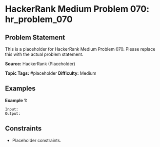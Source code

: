 # HackerRank Medium Problem 070: hr_problem_070

## Problem Statement

This is a placeholder for HackerRank Medium Problem 070.
Please replace this with the actual problem statement.

**Source:** HackerRank (Placeholder)

**Topic Tags:** #placeholder
**Difficulty:** Medium

## Examples

**Example 1:**

```
Input:
Output:
```

## Constraints

- Placeholder constraints.

